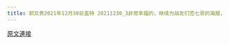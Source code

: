 ```yaml
---
title: 郭文贵2021年12月30日盖特 20211230_3非常幸福的，继续为战友们签七哥的海报，这种感觉太好了……
---
```


[原文連接](https://gnews.org/ThreadView/53483488)


